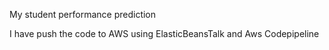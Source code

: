 My student performance prediction

I have push the code to AWS using ElasticBeansTalk and Aws Codepipeline